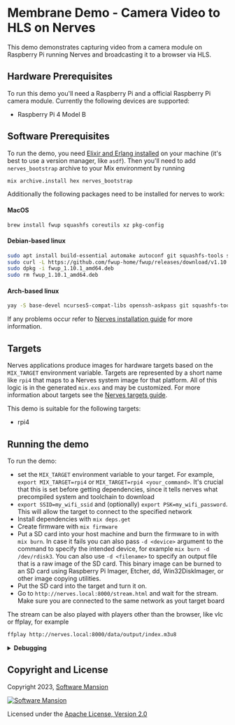 # Membrane Demo - Camera Video to HLS on Nerves

This demo demonstrates capturing video from a camera module on Raspberry Pi running Nerves and broadcasting it to a browser via HLS.

## Hardware Prerequisites

To run this demo you'll need a Raspberry Pi and a official Raspberry Pi camera module. Currently the following devices are supported:

* Raspberry Pi 4 Model B

## Software Prerequisites

To run the demo, you need [Elixir and Erlang installed](https://elixir-lang.org/install.html) on your machine (it's best to use a version manager, like `asdf`). Then you'll need to add `nerves_bootstrap` archive to your Mix environment by running

```bash
mix archive.install hex nerves_bootstrap
```

Additionally the following packages need to be installed for nerves to work:

#### MacOS

```bash
brew install fwup squashfs coreutils xz pkg-config
```

#### Debian-based linux

```bash
sudo apt install build-essential automake autoconf git squashfs-tools ssh-askpass pkg-config curl libmnl-dev
sudo curl -L https://github.com/fwup-home/fwup/releases/download/v1.10.1/fwup_1.10.1_amd64.deb -o fwup_1.10.1_amd64.deb
sudo dpkg -i fwup_1.10.1_amd64.deb
sudo rm fwup_1.10.1_amd64.deb
```

#### Arch-based linux

```bash
yay -S base-devel ncurses5-compat-libs openssh-askpass git squashfs-tools curl fwup
```

If any problems occur refer to [Nerves installation guide](https://hexdocs.pm/nerves/installation.html) for more information.

## Targets

Nerves applications produce images for hardware targets based on the `MIX_TARGET` environment variable. Targets are represented by a short name like `rpi4` that maps to a Nerves system image for that platform. All of this logic is in the generated `mix.exs` and may be customized. For more information about targets see the [Nerves targets guide](https://hexdocs.pm/nerves/targets.html).

This demo is suitable for the following targets:
  * rpi4

## Running the demo

To run the demo:
  * set the `MIX_TARGET` environment variable to your target. For example, `export MIX_TARGET=rpi4` or `MIX_TARGET=rpi4 <your_command>`. It's crucial that this is set before getting dependencies, since it tells nerves what precompiled system and toolchain to download
  * `export SSID=my_wifi_ssid` and (optionally) `export PSK=my_wifi_password`. This will allow the target to connect to the specified network
  * Install dependencies with `mix deps.get`
  * Create firmware with `mix firmware`
  * Put a SD card into your host machine and burn the firmware to in with `mix burn`. In case it fails you can also pass `-d <device>` argument to the command to specify the intended device, for example `mix burn -d /dev/rdisk3`. You can also use `-d <filename>` to specify an output file that is a raw image of the SD card. This binary image can be burned to an SD card using Raspberry Pi Imager, Etcher, dd, Win32DiskImager, or other image copying utilities.
  * Put the SD card into the target and turn it on.
  * Go to `http://nerves.local:8000/stream.html` and wait for the stream. Make sure you are connected to the same network as yout target board

  The stream can be also played with players other than the browser, like vlc or ffplay, for example

  ```bash
  ffplay http://nerves.local:8000/data/output/index.m3u8
  ```

<details>
<summary>
<b>Debugging</b>
</summary>

If any problems occur you can connect to the device and manually inspect the issue. 

One of the possible options is connection by ssh. For this option to be available you have to have any ssh keys in the `~/.ssh` directory. Then, if your target connected to your network correctly and the device you'll be connecting with is also on the same network, run

```bash
ssh nerves.local
```

You should see a Nerves homescreen and an iex prompt. If you see an information `camera_to_hls_nerves not started` it means that the application crashed on start. You can then access the logs by running `RingLogger.next`. If the reason for the crash was `** (RuntimeError) libcamera-vid error, exit status: <exit_status>` then there was a problem with accessing the camera with `libcamera-vid` (one of the `rpicam-apps`). You can try opening the camera manually with `cmd "libcamera-vid -t 3000 -o /data/output.h264"` and see if any errors are logged. For more information about `rpicam-apps` refer to the [Raspberry Pi's documentation](https://www.raspberrypi.com/documentation/computers/camera_software.html).

You can also connect to your device with HDMI cable and USB keyboard, which could be useful if your device didn't connect to your network. Networking is implemented by the `vintage_net` package, so in case of networking issues refer to it's [documentation](https://hexdocs.pm/vintage_net).

For more information about connecting to Nerves targets refer to the [Nerves guide](https://hexdocs.pm/nerves/connecting-to-a-nerves-target.html).

</details>

## Copyright and License

Copyright 2023, [Software Mansion](https://swmansion.com/?utm_source=git&utm_medium=readme&utm_campaign=membrane)

[![Software Mansion](https://membraneframework.github.io/static/logo/swm_logo_readme.png)](https://swmansion.com/?utm_source=git&utm_medium=readme&utm_campaign=membrane)

Licensed under the [Apache License, Version 2.0](LICENSE)
